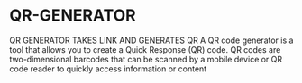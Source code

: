# QR-GENERATOR
QR GENERATOR TAKES LINK AND GENERATES QR
A QR code generator is a tool that allows you to create a Quick Response (QR) code. QR codes are two-dimensional barcodes that can be scanned by a mobile device or QR code reader to quickly access information or content
